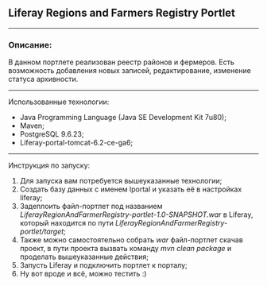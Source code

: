 ## Liferay Regions and Farmers Registry Portlet

---
### Описание:

В данном портлете реализован реестр районов и фермеров.
Есть возможность добавления новых записей, редактирование, изменение статуса архивности.

---
Использованные технологии:
- Java Programming Language (Java SE Development Kit 7u80);
- Maven;
- PostgreSQL 9.6.23;
- Liferay-portal-tomcat-6.2-ce-ga6;
---
Инструкция по запуску:
1) Для запуска вам потребуется вышеуказанные технологии;
2) Создать базу данных с именем lportal и указать её в настройках liferay;
3) Задеплоить файл-портлет под названием _LiferayRegionAndFarmerRegistry-portlet-1.0-SNAPSHOT.war_ в Liferay,
   который находится по пути _LiferayRegionAndFarmerRegistry-portlet/target_;
4) Также можно самостоятельно собрать _war_ файл-портлет скачав проект, в пути проекта вызвать команду _mvn clean package_ и проделать вышеуказанные действия;
5) Запусть Liferay и подключить портлет к порталу;
6) Ну вот вроде и всё, можно тестить :)
